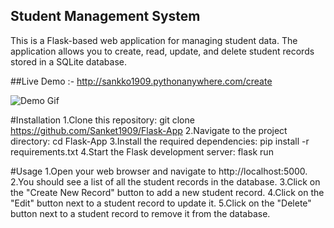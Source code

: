 ## Student Management System

 This is a Flask-based web application for managing student data. The application allows you to create, read, update, and delete student      records stored in a SQLite database.

##Live Demo :- http://sankko1909.pythonanywhere.com/create

![Demo Gif](https://github.com/Sanket1909/Flask-App/blob/master/crudvideo.gif)

#Installation
1.Clone this repository: git clone https://github.com/Sanket1909/Flask-App
2.Navigate to the project directory: cd Flask-App
3.Install the required dependencies: pip install -r requirements.txt
4.Start the Flask development server: flask run

#Usage
1.Open your web browser and navigate to http://localhost:5000.
2.You should see a list of all the student records in the database.
3.Click on the "Create New Record" button to add a new student record.
4.Click on the "Edit" button next to a student record to update it.
5.Click on the "Delete" button next to a student record to remove it from the database.
